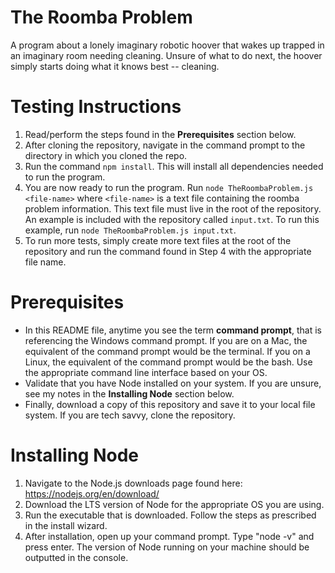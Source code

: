 # The Roomba Problem
A program about a lonely imaginary robotic hoover that wakes up trapped in an imaginary room needing cleaning. Unsure of what to do next, the hoover simply starts doing what it knows best -- cleaning.


# Testing Instructions
1. Read/perform the steps found in the **Prerequisites** section below.
2. After cloning the repository, navigate in the command prompt to the directory in which you cloned the repo.
3. Run the command `npm install`. This will install all dependencies needed to run the program.
4. You are now ready to run the program. Run `node TheRoombaProblem.js <file-name>` where `<file-name>` is a text file containing the roomba problem information. This text file must live in the root of the repository. An example is included with the repository called `input.txt`. To run this example, run `node TheRoombaProblem.js input.txt`.
5. To run more tests, simply create more text files at the root of the repository and run the command found in Step 4 with the appropriate file name.

# Prerequisites
- In this README file, anytime you see the term **command prompt**, that is referencing the Windows command prompt. If you are on a Mac, the equivalent of the command prompt would be the terminal. If you on a Linux, the equivalent of the command prompt would be the bash. Use the appropriate command line interface based on your OS.
- Validate that you have Node installed on your system. If you are unsure, see my notes in the **Installing Node** section below.
- Finally, download a copy of this repository and save it to your local file system. If you are tech savvy, clone the repository.

# Installing Node
1. Navigate to the Node.js downloads page found here: https://nodejs.org/en/download/
2. Download the LTS version of Node for the appropriate OS you are using.
3. Run the executable that is downloaded. Follow the steps as prescribed in the install wizard.
4. After installation, open up your command prompt. Type "node -v" and press enter. The version of Node running on your machine should be outputted in the console.
